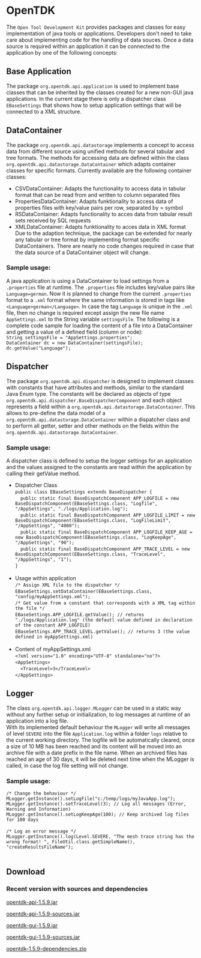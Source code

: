 # OpenTDK

The `Open Tool Development Kit` provides packages and classes for easy implementation of java tools or applications. Developers don't need to take care about implementing code for the handling of data souces. Once a data source is required within an application it can be connected to the application by one of the following concepts:

## Base Application
The package `org.opentdk.api.application` is used to implement base classes that can be inherited by the classes created for a new non-GUI java applications. In the current stage there is only a dispatcher class `EBaseSettings` that shows how to setup application settings that will be connected to a XML structure.

## DataContainer
The package `org.opentdk.api.datastorage` implements a concept to access data from different source using unified methods for several tabular and tree formats. The methods for accessing data are defined within the class `org.opentdk.api.datastorage.DataContainer` which adapts container classes for specific formats. Currently available are the following container classes:<br>
* CSVDataContainer: Adapts the functionality to access data in tabular format that can be read from and written to column separated files
* PropertiesDataContainer: Adapts funktionality to access data of properties files with key/value pairs per row, separated by = symbol
* RSDataContainer: Adapts functionality to acces data from tabular result sets received by SQL requests
* XMLDataContainer: Adapts funktionality to acces data in XML format<br>
Due to the adaption technique, the package can be extended for nearly any tabular or tree format by implementing format specific DataContainers. There are nearly no code changes required in case that the data source of a DataContainer object will change.<br> 

### Sample usage:
A java application is using a DataContainer to load settings from a `.properties` file at runtime. The `.properties` file includes key/value pairs like `Language=german`. Now it is planned to change from the current `.properties` format to a `.xml` format where the same information is stored in tags like `<Language>german</Language>`. In case the tag `Language` is unique in the `.xml` file, then no change is required except assign the new file name `AppSettings.xml` to the String variable `settingsFile`. The following is a complete code sample for loading the content of a file into a DataContainer and getting a value of a defined field (column or node):<br>
`String settingsFile = "AppSettings.properties";`<br>
`DataContainer dc = new DataContainer(settingsFile);`<br>
`dc.getValue("Language");`<br>

## Dispatcher
The package `org.opentdk.api.dispatcher` is designed to implement classes with constants that have attributes and methods, similar to the standard Java Enum type. The constants will be declared as objects of type `org.opentdk.api.dispatcher.BaseDispatcherComponent` and each object represents a field within a `org.opentdk.api.datastorage.DataContainer`. This allows to pre-define the data model of a `org.opentdk.api.datastorage.DataContainer` within a dispatcher class and to perform all getter, setter and other methods on the fields within the `org.opentdk.api.datastorage.DataContainer`.<br>
### Sample usage:
A dispatcher class is defined to setup the logger settings for an application and the values assigned to the constants are read within the application by calling their getValue method. <br>
- Dispatcher Class<br>
`public class EBaseSettings extends BaseDispatcher {`<br>
&emsp;`public static final BaseDispatchComponent APP_LOGFILE = new BaseDispatchComponent(EBaseSettings.class, "Logfile", "/AppSettings", "./logs/Application.log");`<br>
&emsp;`public static final BaseDispatchComponent APP_LOGFILE_LIMIT = new BaseDispatchComponent(EBaseSettings.class, "LogFileLimit", "/AppSettings", "4000");`<br>
&emsp;`public static final BaseDispatchComponent APP_LOGFILE_KEEP_AGE = new BaseDispatchComponent(EBaseSettings.class, "LogKeepAge", "/AppSettings", "90");`<br>
&emsp;`public static final BaseDispatchComponent APP_TRACE_LEVEL = new BaseDispatchComponent(EBaseSettings.class, "TraceLevel", "/AppSettings", "1");`<br>
`}`<br><br>
- Usage within application<br>
`/* Assign XML file to the dispatcher */`<br>
`EBaseSettings.setDataContainer(EBaseSettings.class, "config/myAppSettings.xml");`<br>
`/* Get value from a constant that corresponds with a XML tag within the file */`<br>
`EBaseSettings.APP_LOGFILE.getValue(); // returns "./logs/Application.log" (the defautl value defined in declaration of the constant APP_LOGFILE)`<br>
`EBaseSettings.APP_TRACE_LEVEL.getValue(); // returns 3 (the value defined in myAppSettings.xml)`<br><br>
- Content of myAppSettings.xml<br>
`<?xml version="1.0" encoding="UTF-8" standalone="no"?>`<br>
`<AppSettings>`<br>
&emsp;`<TraceLevel>3</TraceLevel>`<br>
`</AppSettings>`<br>

## Logger
The class `org.opentdk.api.logger.MLogger` can be used in a static way without any further setup or initialization, to log messages at runtime of an application into a log file. <br>
With its implemented default behaviour the `MLogger` will write all messages of level `SEVERE` into the file `Application.log` within a folder `logs` relative to the current working directory. The logfile will be automatically cleared, once a size of 10 MB has been reached and its content will be moved into an archive file with a date prefix in the file name. When an archived files has reached an age of 30 days, it will be deleted next time when the MLogger is called, in case the log file setting will not change.<br>
### Sample usage:
`/* Change the behaviour */`<br>
`MLogger.getInstance().setLogFile("c:/temp/logs/myJavaApp.log");`<br>
`MLogger.getInstance().setTraceLevel(3); // Log all messages (Error, Warning and Information)`<br>
`MLogger.getInstance().setLogKeepAge(100); // Keep archived log files for 100 days`<br><br>
`/* Log an error message */`<br>
`MLogger.getInstance().log(Level.SEVERE, "The mesh trace string has the wrong format! ", FileUtil.class.getSimpleName(), "createResultsFileName");`<br><br>

## Download 
### Recent version with sources and dependencies

[opentdk-api-1.5.9.jar](https://github.com/LK-Test-Solutions/OpenTDK/releases/download/opentdk-1.5.9.8/opentdk-api-1.5.9.jar)

[opentdk-api-1.5.9-sources.jar](https://github.com/LK-Test-Solutions/OpenTDK/releases/download/opentdk-1.5.9.8/opentdk-api-1.5.9-sources.jar)

[opentdk-gui-1.5.9.jar](https://github.com/LK-Test-Solutions/OpenTDK/releases/download/opentdk-1.5.9.8/opentdk-gui-1.5.9.jar)

[opentdk-gui-1.5.9-sources.jar](https://github.com/LK-Test-Solutions/OpenTDK/releases/download/opentdk-1.5.9.8/opentdk-gui-1.5.9-sources.jar)

[opentdk-1.5.9-dependencies.zip](https://github.com/LK-Test-Solutions/OpenTDK/files/9739602/opentdk-1.5.9-dependencies.zip)
